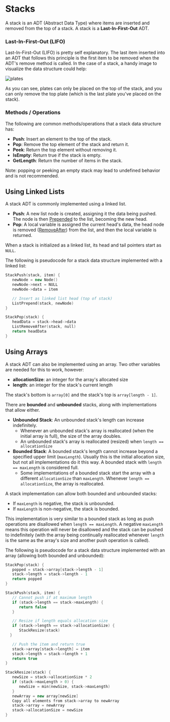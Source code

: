 # Stacks
A stack is an ADT (Abstract Data Type) where items are inserted and removed from the top of a stack. A stack is a **Last-In-First-Out** ADT.

### Last-In-First-Out (LIFO)
Last-In-First-Out (LIFO) is pretty self explanatory. The last item inserted into an ADT that follows this principle is the first item to be removed when the ADT's remove method is called. In the case of a stack, a handy image to visualize the data structure could help:

![plates](/img/plates.jpg)

As you can see, plates can only be placed on the top of the stack, and you can only remove the top plate (which is the last plate you've placed on the stack).

### Methods / Operations
The following are common methods/operations that a stack data structure has:

- **Push**: Insert an element to the top of the stack.
- **Pop**: Remove the top element of the stack and return it.
- **Peek**: Return the top element without removing it.
- **IsEmpty**: Return true if the stack is empty.
- **GetLength**: Return the number of items in the stack.

Note: popping or peeking an empty stack may lead to undefined behavior and is not recommended. 

## Using Linked Lists
A stack ADT is commonly implemented using a linked list.
- **Push**: A new list node is created, assigning it the data being pushed. The node is then [Prepended]() to the list, becoming the new head.
- **Pop**: A local variable is assigned the current head's data, the head node is removed ([RemoveAfter]()) from the list, and then the local variable is returned.

When a stack is initialized as a linked list, its head and tail pointers start as `NULL`.

The following is pseudocode for a stack data structure implemented with a linked list:

```C++
StackPush(stack, item) {
   newNode = new Node()
   newNode->next = NULL
   newNode->data = item

   // Insert as linked list head (top of stack)
   ListPrepend(stack, newNode)
}

StackPop(stack) {
   headData = stack->head->data
   ListRemoveAfter(stack, null)
   return headData
}
```

## Using Arrays
A stack ADT can also be implemented using an array. Two other variables are needed for this to work, however:
- **allocationSize**: an integer for the array's allocated size
- **length**: an integer for the stack's current length

The stack's bottom is `array[0]` and the stack's top is `array[length - 1]`.

There are **bounded** and **unbounded** stacks, along with implementations that allow either. 
- **Unbounded Stack**: An unbounded stack's length can increase indefinitely. 
  - Whenever an unbounded stack's array is reallocated (when the initial array is full), the size of the array doubles.
  - An unbounded stack's array is reallocated (resized) when `length == allocationSize`
- **Bounded Stack**: A bounded stack's length cannot increase beyond a specified upper limit (`maxLength`). Usually this is the initial allocation size, but not all implementations do it this way. A bounded stack with `length == maxLength` is considered full.
  - Some implementations of a bounded stack start the array with a different `allocationSize` than `maxLength`. Whenever `length == allocationSize`, the array is reallocated.

A stack implementation can allow both bounded and unbounded stacks:
- If `maxLength` is negative, the stack is unbounded.
- If `maxLength` is non-negative, the stack is bounded.

This implementation is very similar to a bounded stack as long as push operations are disallowed when `length == maxLength`. A negative `maxLength` means this operation will never be disallowed and the stack can be pushed to indefinitely (with the array being continually reallocated whenever `length` is the same as the array's size and another push operation is called). 

The following is pseudocode for a stack data structure implemented with an array (allowing both bounded and unbounded):

```C++
StackPop(stack) {
   popped = stack->array[stack->length - 1]
   stack->length = stack->length - 1
   return popped
}

StackPush(stack, item) {
   // Cannot push if at maximum length
   if (stack->length == stack->maxLength) {
      return false
   }

   // Resize if length equals allocation size
   if (stack->length == stack->allocationSize) {
      StackResize(stack)
  }

   // Push the item and return true
   stack->array[stack->length] = item
   stack->length = stack->length + 1
   return true
}

StackResize(stack) {
   newSize = stack->allocationSize * 2
   if (stack->maxLength > 0) {
      newSize = min(newSize, stack->maxLength)
   }
   newArray = new array[newSize]
   Copy all elements from stack->array to newArray
   stack->array = newArray
   stack->allocationSize = newSize
}
```
